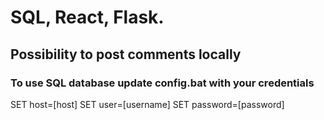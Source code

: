 # SQL, React, Flask.
## Possibility to post comments locally
### To use SQL database update config.bat with your credentials
SET host=[host]
SET user=[username]
SET password=[password]
 
